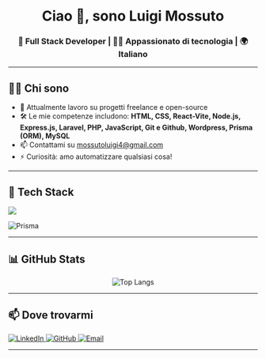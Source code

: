 <h1 align="center">Ciao 👋, sono Luigi Mossuto</h1>
<h3 align="center">🚀 Full Stack Developer | 👨‍💻 Appassionato di tecnologia | 🌍 Italiano</h3>

---

## 🧑‍💻 Chi sono

- 💼 Attualmente lavoro su progetti freelance e open-source
- 🛠️ Le mie competenze includono: **HTML, CSS, React-Vite, Node.js, Express.js, Laravel, PHP, JavaScript, Git e Github, Wordpress, Prisma (ORM), MySQL**
- 📫 Contattami su [mossutoluigi4@gmail.com](mailto:mossutoluigi4@gmail.com)
- ⚡ Curiosità: amo automatizzare qualsiasi cosa!

---

## 🚀 Tech Stack

<p align="left">
  <img src="https://skillicons.dev/icons?i=html,css,js,react,nodejs,express,php,laravel,mysql,git,github,wordpress,vite" />
</p>

<p>
  <img alt="Prisma" src="https://img.shields.io/badge/Prisma-3982CE?style=for-the-badge&logo=prisma&logoColor=white" />
</p>

---

## 📊 GitHub Stats

<p align="center">
  <img src="https://github-readme-stats.vercel.app/api/top-langs/?username=luigimossuto&layout=compact&theme=radical" alt="Top Langs" />
</p>

---

## 📫 Dove trovarmi

<p align="left">
  <a href="https://www.linkedin.com/in/luigimossuto" target="_blank">
    <img alt="LinkedIn" src="https://img.shields.io/badge/-LinkedIn-0A66C2?style=for-the-badge&logo=linkedin&logoColor=white" />
  </a>
  <a href="https://github.com/luigimossuto" target="_blank">
    <img alt="GitHub" src="https://img.shields.io/badge/-GitHub-181717?style=for-the-badge&logo=github&logoColor=white" />
  </a>
  <a href="mailto:mossutoluigi4@gmail.com">
    <img alt="Email" src="https://img.shields.io/badge/-Email-EA4335?style=for-the-badge&logo=gmail&logoColor=white" />
  </a>
</p>

---

